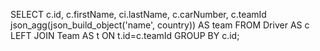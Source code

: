 SELECT c.id, c.firstName, ci.lastName, c.carNumber, c.teamId json_agg(json_build_object('name', country)) AS team
    FROM Driver AS c 
    LEFT JOIN Team AS t 
    ON t.id=c.teamId 
    GROUP BY c.id;